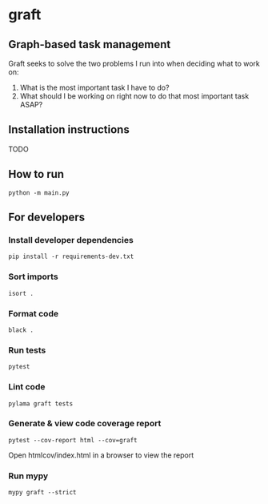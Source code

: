 # graft

## Graph-based task management

Graft seeks to solve the two problems I run into when deciding what to work on:
1. What is the most important task I have to do?
2. What should I be working on right now to do that most important task ASAP?

## Installation instructions
TODO

## How to run
    python -m main.py

## For developers
### Install developer dependencies
    pip install -r requirements-dev.txt
### Sort imports
    isort .
### Format code
    black .
### Run tests
    pytest
### Lint code
    pylama graft tests
### Generate & view code coverage report
    pytest --cov-report html --cov=graft
Open htmlcov/index.html in a browser to view the report
### Run mypy
    mypy graft --strict
